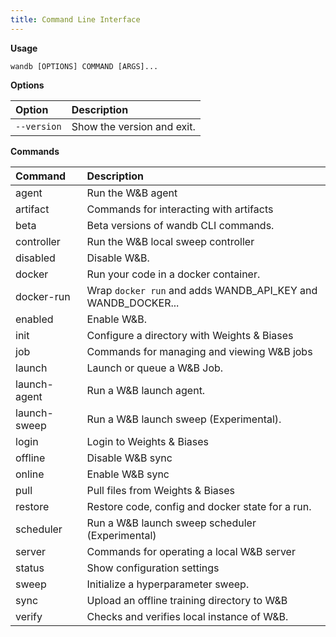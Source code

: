 ```yaml
---
title: Command Line Interface
---
```


**Usage**

`wandb [OPTIONS] COMMAND [ARGS]...`



**Options**

| **Option** | **Description** |
| :--- | :--- |
| `--version` | Show the version and exit. |


**Commands**

| **Command** | **Description** |
| :--- | :--- |
| agent | Run the W&B agent |
| artifact | Commands for interacting with artifacts |
| beta | Beta versions of wandb CLI commands. |
| controller | Run the W&B local sweep controller |
| disabled | Disable W&B. |
| docker | Run your code in a docker container. |
| docker-run | Wrap `docker run` and adds WANDB_API_KEY and WANDB_DOCKER... |
| enabled | Enable W&B. |
| init | Configure a directory with Weights & Biases |
| job | Commands for managing and viewing W&B jobs |
| launch | Launch or queue a W&B Job. |
| launch-agent | Run a W&B launch agent. |
| launch-sweep | Run a W&B launch sweep (Experimental). |
| login | Login to Weights & Biases |
| offline | Disable W&B sync |
| online | Enable W&B sync |
| pull | Pull files from Weights & Biases |
| restore | Restore code, config and docker state for a run. |
| scheduler | Run a W&B launch sweep scheduler (Experimental) |
| server | Commands for operating a local W&B server |
| status | Show configuration settings |
| sweep | Initialize a hyperparameter sweep. |
| sync | Upload an offline training directory to W&B |
| verify | Checks and verifies local instance of W&B. |

